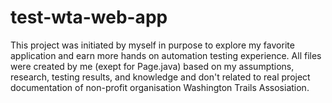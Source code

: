 # test-wta-web-app

This project was initiated by myself in purpose to explore my favorite application and earn more hands on automation testing experience. 
All files were created by me (exept for Page.java) based on my assumptions, research, testing results, and knowledge and don't related to real project documentation of 
non-profit organisation Washington Trails Assosiation.
